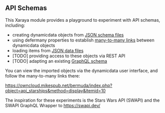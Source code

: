 ## API Schemas

This Xaraya module provides a playground to experiment with API schemas, including:
- creating dynamicdata objects from [JSON schema files](resources/schemas/)
- using defermany properties to establish [many-to-many links](resources/mapping.json) between dynamicdata objects
- loading items from [JSON data files](resources/fixtures/)
- [TODO] providing access to these objects via REST API
- [TODO] adapting an existing [GraphQL schema](graphql/)

You can view the imported objects via the dynamicdata user interface, and follow the many-to-many links there:

https://owncloud.mikespub.net/bermuda/index.php?object=api_starships&method=display&itemid=10

The inspiration for these experiments is the Stars Wars API (SWAPI) and the SWAPI GraphQL Wrapper to https://swapi.dev/

